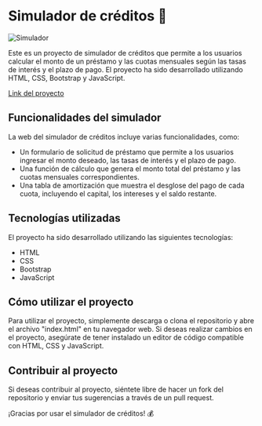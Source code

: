 # Simulador de créditos 💸

![Simulador](https://res.cloudinary.com/dmz6gyyoo/image/upload/v1673555045/k9wuxt8ohkgqxphf3sr2.png)

Este es un proyecto de simulador de créditos que permite a los usuarios calcular el monto de un préstamo y las cuotas mensuales según las tasas de interés y el plazo de pago. El proyecto ha sido desarrollado utilizando HTML, CSS, Bootstrap y JavaScript.

[Link del proyecto](https://simulador-de-creditos-alpha.vercel.app/)

## Funcionalidades del simulador

La web del simulador de créditos incluye varias funcionalidades, como:

- Un formulario de solicitud de préstamo que permite a los usuarios ingresar el monto deseado, las tasas de interés y el plazo de pago.
- Una función de cálculo que genera el monto total del préstamo y las cuotas mensuales correspondientes.
- Una tabla de amortización que muestra el desglose del pago de cada cuota, incluyendo el capital, los intereses y el saldo restante.

## Tecnologías utilizadas
El proyecto ha sido desarrollado utilizando las siguientes tecnologías:

- HTML
- CSS
- Bootstrap
- JavaScript

## Cómo utilizar el proyecto
Para utilizar el proyecto, simplemente descarga o clona el repositorio y abre el archivo "index.html" en tu navegador web. Si deseas realizar cambios en el proyecto, asegúrate de tener instalado un editor de código compatible con HTML, CSS y JavaScript.

## Contribuir al proyecto
Si deseas contribuir al proyecto, siéntete libre de hacer un fork del repositorio y enviar tus sugerencias a través de un pull request.

¡Gracias por usar el simulador de créditos! 💰
